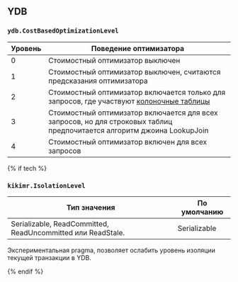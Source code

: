 ## YDB

### `ydb.CostBasedOptimizationLevel`

| Уровень | Поведение оптимизатора |
| ------- | ---------------------- |
| 0 | Cтоимостный оптимизатор выключен |
| 1 | Cтоимостный оптимизатор выключен, считаются предсказания оптимизатора |
| 2 | Cтоимостный оптимизатор включается только для запросов, где участвуют [колоночные таблицы](../../../../../concepts/glossary.md#column-oriented-table) |
| 3 | Cтоимостный оптимизатор включается для всех запросов, но для строковых таблиц предпочитается алгоритм джоина LookupJoin |
| 4 | Cтоимостный оптимизатор включен для всех запросов |

{% if tech %}

### `kikimr.IsolationLevel`

| Тип значения | По умолчанию |
| --- | --- |
| Serializable, ReadCommitted, ReadUncommitted или ReadStale. | Serializable |

Экспериментальная pragma, позволяет ослабить уровень изоляции текущей транзакции в YDB.

{% endif %}
